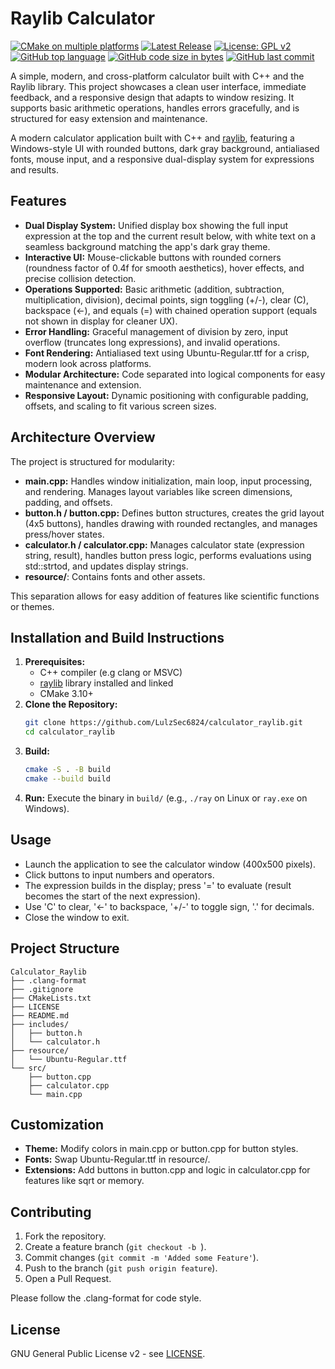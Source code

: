 # Raylib Calculator

[![CMake on multiple platforms](https://github.com/LulzSec6824/calculator_raylib/actions/workflows/cmake-multi-platform.yml/badge.svg)](https://github.com/LulzSec6824/calculator_raylib/actions/workflows/cmake-multi-platform.yml)
[![Latest Release](https://img.shields.io/github/v/release/LulzSec6824/calculator_raylib)](https://github.com/LulzSec6824/calculator_raylib/releases)
[![License: GPL v2](https://img.shields.io/badge/License-GPL_v2-blue.svg)](https://www.gnu.org/licenses/old-licenses/gpl-2.0.en.html)
[![GitHub top language](https://img.shields.io/github/languages/top/LulzSec6824/calculator_raylib)](https://github.com/LulzSec6824/calculator_raylib)
[![GitHub code size in bytes](https://img.shields.io/github/languages/code-size/LulzSec6824/calculator_raylib)](https://github.com/LulzSec6824/calculator_raylib)
[![GitHub last commit](https://img.shields.io/github/last-commit/LulzSec6824/calculator_raylib)](https://github.com/LulzSec6824/calculator_raylib)

A simple, modern, and cross-platform calculator built with C++ and the Raylib library. This project showcases a clean user interface, immediate feedback, and a responsive design that adapts to window resizing. It supports basic arithmetic operations, handles errors gracefully, and is structured for easy extension and maintenance.

A modern calculator application built with C++ and [raylib](https://www.raylib.com/), featuring a Windows-style UI with rounded buttons, dark gray background, antialiased fonts, mouse input, and a responsive dual-display system for expressions and results.

## Features
- **Dual Display System:** Unified display box showing the full input expression at the top and the current result below, with white text on a seamless background matching the app's dark gray theme.
- **Interactive UI:** Mouse-clickable buttons with rounded corners (roundness factor of 0.4f for smooth aesthetics), hover effects, and precise collision detection.
- **Operations Supported:** Basic arithmetic (addition, subtraction, multiplication, division), decimal points, sign toggling (+/-), clear (C), backspace (←), and equals (=) with chained operation support (equals not shown in display for cleaner UX).
- **Error Handling:** Graceful management of division by zero, input overflow (truncates long expressions), and invalid operations.
- **Font Rendering:** Antialiased text using Ubuntu-Regular.ttf for a crisp, modern look across platforms.
- **Modular Architecture:** Code separated into logical components for easy maintenance and extension.
- **Responsive Layout:** Dynamic positioning with configurable padding, offsets, and scaling to fit various screen sizes.

## Architecture Overview
The project is structured for modularity:
- **main.cpp:** Handles window initialization, main loop, input processing, and rendering. Manages layout variables like screen dimensions, padding, and offsets.
- **button.h / button.cpp:** Defines button structures, creates the grid layout (4x5 buttons), handles drawing with rounded rectangles, and manages press/hover states.
- **calculator.h / calculator.cpp:** Manages calculator state (expression string, result), handles button press logic, performs evaluations using std::strtod, and updates display strings.
- **resource/**: Contains fonts and other assets.

This separation allows for easy addition of features like scientific functions or themes.

## Installation and Build Instructions
1. **Prerequisites:**
   - C++ compiler (e.g clang or MSVC)
   - [raylib](https://www.raylib.com/) library installed and linked
   - CMake 3.10+
2. **Clone the Repository:**
   ```sh
   git clone https://github.com/LulzSec6824/calculator_raylib.git
   cd calculator_raylib
   ```
3. **Build:**
   ```sh
   cmake -S . -B build
   cmake --build build
   ```
4. **Run:** Execute the binary in `build/` (e.g., `./ray` on Linux or `ray.exe` on Windows).

## Usage
- Launch the application to see the calculator window (400x500 pixels).
- Click buttons to input numbers and operators.
- The expression builds in the display; press '=' to evaluate (result becomes the start of the next expression).
- Use 'C' to clear, '←' to backspace, '+/-' to toggle sign, '.' for decimals.
- Close the window to exit.

## Project Structure
```
Calculator_Raylib
├── .clang-format
├── .gitignore
├── CMakeLists.txt
├── LICENSE
├── README.md
├── includes/
│   ├── button.h
│   └── calculator.h
├── resource/
│   └── Ubuntu-Regular.ttf
└── src/
    ├── button.cpp
    ├── calculator.cpp
    └── main.cpp
```

## Customization
- **Theme:** Modify colors in main.cpp or button.cpp for button styles.
- **Fonts:** Swap Ubuntu-Regular.ttf in resource/.
- **Extensions:** Add buttons in button.cpp and logic in calculator.cpp for features like sqrt or memory.

## Contributing
1. Fork the repository.
2. Create a feature branch (`git checkout -b `).
3. Commit changes (`git commit -m 'Added some Feature'`).
4. Push to the branch (`git push origin feature`).
5. Open a Pull Request.

Please follow the .clang-format for code style.

## License
GNU General Public License v2 - see [LICENSE](LICENSE).
